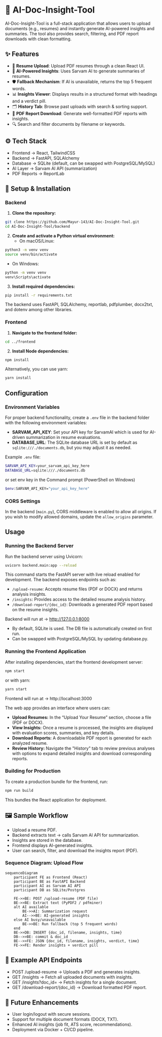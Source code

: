 # 📄 AI-Doc-Insight-Tool  

AI-Doc-Insight-Tool is a full-stack application that allows users to upload documents (e.g., resumes) and instantly generate AI-powered insights and summaries. The tool also provides search, filtering, and PDF report downloads with clean formatting. 

## ✨ Features
- 🚀 **Resume Upload**: Upload PDF resumes through a clean React UI.  
- 🤖 **AI-Powered Insights**: Uses Sarvam AI to generate summaries of resumes.  
- 🛡 **Fallback Mechanism**: If AI is unavailable, returns the top 5 frequent words.  
- 📊 **Insights Viewer**: Displays results in a structured format with headings and a verdict pill.  
- 🗂 **History Tab**: Browse past uploads with search & sorting support.  
- 📑 **PDF Report Download**: Generate well-formatted PDF reports with insights.
- 🔍 Search and filter documents by filename or keywords.

## ⚙️ Tech Stack
- Frontend → React, TailwindCSS
- Backend → FastAPI, SQLAlchemy
- Database → SQLite (default, can be swapped with PostgreSQL/MySQL)
- AI Layer → Sarvam AI API (summarization)
- PDF Reports → ReportLab

## 🔧 Setup & Installation

### Backend

1. **Clone the repository:**
```bash
git clone https://github.com/Mayur-143/AI-Doc-Insight-Tool.git
cd AI-Doc-Insight-Tool/backend
 ```
2. **Create and activate a Python virtual environment:**
   - On macOS/Linux:
```bash
python3 -m venv venv
source venv/bin/activate
```
   - On Windows:
```bash 
python -m venv venv
venv\Scripts\activate
```
3. **Install required dependencies:**
```bash 
pip install -r requirements.txt
```
   The backend uses FastAPI, SQLAlchemy, reportlab, pdfplumber, docx2txt, and dotenv among other libraries.

### Frontend

1. **Navigate to the frontend folder:**
```bash
cd ../frontend
 ```
2. **Install Node dependencies:**
```bash
npm install
```
   Alternatively, you can use yarn:
```bash
yarn install
```

## Configuration

### Environment Variables

For proper backend functionality, create a `.env` file in the backend folder with the following environment variables:

- **SARVAM_API_KEY**: Set your API key for SarvamAI which is used for AI-driven summarization in resume evaluations.
- **DATABASE_URL**: The SQLite database URL is set by default as `sqlite:///./documents.db`, but you may adjust it as needed.

Example `.env` file:
```bash
SARVAM_API_KEY=your_sarvam_api_key_here
DATABASE_URL=sqlite:///./documents.db
```
or set env key in the Command prompt (PowerShell on Windows)
```bash
$env:SARVAM_API_KEY="your_api_key_here"
```

### CORS Settings

In the backend (`main.py`), CORS middleware is enabled to allow all origins. If you wish to modify allowed domains, update the `allow_origins` parameter.

## Usage

### Running the Backend Server

Run the backend server using Uvicorn:
```bash
uvicorn backend.main:app --reload
```
This command starts the FastAPI server with live reload enabled for development. The backend exposes endpoints such as:
- `/upload-resume`: Accepts resume files (PDF or DOCX) and returns analysis insights.
- `/insights`: Provides access to the detailed resume analysis history.
- `/download-report/{doc_id}`: Downloads a generated PDF report based on the resume insights.
  
Backend will run at → http://127.0.0.1:8000 

- By default, SQLite is used. The DB file is automatically created on first run.
- Can be swapped with PostgreSQL/MySQL by updating database.py.
  
### Running the Frontend Application

After installing dependencies, start the frontend development server:
```bash
npm start
```
or with yarn:
```bash
yarn start
```
Frontend will run at → http://localhost:3000

The web app provides an interface where users can:
- **Upload Resumes:** In the “Upload Your Resume” section, choose a file (PDF or DOCX). 
- **View Insights:** Once a resume is processed, the insights are displayed with evaluation scores, summaries, and key details.
- **Download Reports:** A downloadable PDF report is generated for each analyzed resume.
- **Review History:** Navigate the "History" tab to review previous analyses with options to expand detailed insights and download corresponding reports.

### Building for Production

To create a production bundle for the frontend, run:
```bash
npm run build
```
This bundles the React application for deployment.

## 🖼 Sample Workflow
- Upload a resume PDF.
- Backend extracts text → calls Sarvam AI API for summarization.
- Insights are stored in the database.
- Frontend displays AI-generated insights.
- User can search, filter, and download the insights report (PDF).

### **Sequence Diagram: Upload Flow**

```mermaid
sequenceDiagram
    participant FE as Frontend (React)
    participant BE as FastAPI Backend
    participant AI as Sarvam AI API
    participant DB as SQLite/Postgres

    FE->>BE: POST /upload-resume (PDF file)
    BE->>BE: Extract text (PyPDF2 / pdfminer)
    alt AI available
        BE->>AI: Summarization request
        AI-->>BE: AI-generated insights
    else AI busy/unavailable
        BE->>BE: Run fallback (top 5 frequent words)
    end
    BE->>DB: INSERT {doc_id, filename, insights, time}
    DB-->>BE: commit & doc_id
    BE-->>FE: JSON {doc_id, filename, insights, verdict, time}
    FE->>FE: Render insights + verdict pill
```

## 📂 Example API Endpoints
- POST /upload-resume → Uploads a PDF and generates insights.
- GET /insights → Fetch all uploaded documents with insights.
- GET /insights?doc_id=<id> → Fetch insights for a single document.
- GET /download-report/{doc_id} → Download formatted PDF report.

## 🌟 Future Enhancements
- User login/logout with secure sessions.
- Support for multiple document formats (DOCX, TXT).
- Enhanced AI insights (job fit, ATS score, recommendations).
- Deployment via Docker + CI/CD pipeline.
